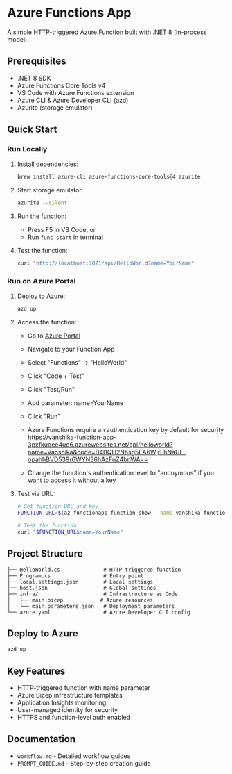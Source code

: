 # Azure Functions App

A simple HTTP-triggered Azure Function built with .NET 8 (in-process model).

## Prerequisites

- .NET 8 SDK
- Azure Functions Core Tools v4
- VS Code with Azure Functions extension
- Azure CLI & Azure Developer CLI (azd)
- Azurite (storage emulator)

## Quick Start

### Run Locally
1. Install dependencies:
   ```bash
   brew install azure-cli azure-functions-core-tools@4 azurite
   ```

2. Start storage emulator:
   ```bash
   azurite --silent
   ```

3. Run the function:
   - Press F5 in VS Code, or
   - Run `func start` in terminal

4. Test the function:
   ```bash
   curl "http://localhost:7071/api/HelloWorld?name=YourName"
   ```

### Run on Azure Portal
1. Deploy to Azure:
   ```bash
   azd up
   ```

2. Access the function:
   - Go to [Azure Portal](https://portal.azure.com)
   - Navigate to your Function App
   - Select "Functions" → "HelloWorld"
   - Click "Code + Test"
   - Click "Test/Run"
   - Add parameter: name=YourName
   - Click "Run"
     
   - Azure Functions require an authentication key by default for security
     https://vanshika-function-app-3pxfkuoee4uo6.azurewebsites.net/api/helloworld?name=Vanshika&code=B4l1QH2Nhsg5EA6WjrFhNaUE-opahhBVD539r6WYN36hAzFuZ4bnWA==
   - Change the function's authentication level to "anonymous" if you want to access it without a key

3. Test via URL:
   ```bash
   # Get function URL and key
   FUNCTION_URL=$(az functionapp function show --name vanshika-function-app-3pxfkuoee4uo6 --resource-group Demo-functions-.Net --function-name HelloWorld --query "invokeUrlTemplate" -o tsv)
   
   # Test the function
   curl "$FUNCTION_URL&name=YourName"
   ```

## Project Structure

```
├── HelloWorld.cs              # HTTP-triggered function
├── Program.cs                 # Entry point
├── local.settings.json        # Local settings
├── host.json                  # Global settings
├── infra/                     # Infrastructure as Code
│   ├── main.bicep            # Azure resources
│   └── main.parameters.json   # Deployment parameters
└── azure.yaml                 # Azure Developer CLI config
```

## Deploy to Azure

```bash
azd up
```

## Key Features

- HTTP-triggered function with name parameter
- Azure Bicep infrastructure templates
- Application Insights monitoring
- User-managed identity for security
- HTTPS and function-level auth enabled

## Documentation

- `workflow.md` - Detailed workflow guides
- `PROMPT_GUIDE.md` - Step-by-step creation guide
